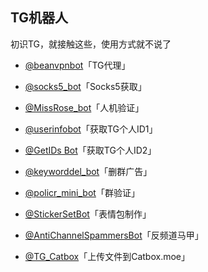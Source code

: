 ## TG机器人


初识TG，就接触这些，使用方式就不说了


* [@beanvpnbot](https://t.me/beanvpnbot)「TG代理」

* [@socks5_bot](https://t.me/socks5_bot)「Socks5获取」

* [@MissRose_bot](https://t.me/MissRose_bot)「人机验证」

* [@userinfobot](https://t.me/userinfobot)「获取TG个人ID1」

* [@GetIDs Bot](https://t.me/getidsbot)「获取TG个人ID2」

* [@keyworddel_bot](https://t.me/keyworddel_bot)「删群广告」

* [@policr_mini_bot](https://t.me/policr_mini_bot)「群验证」

* [@StickerSetBot](https://t.me/stickerset2packbot)「表情包制作」

* [@AntiChannelSpammersBot](https://t.me/AntiChannelSpammersBot)「反频道马甲」

* [@TG_Catbox](https://t.me/CatboxUploaderBot)「上传文件到Catbox.moe」






